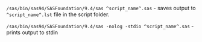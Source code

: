 `/sas/bin/sas94/SASFoundation/9.4/sas ^script_name^.sas` - saves output to `^script_name^.lst` file in the script folder.

`/sas/bin/sas94/SASFoundation/9.4/sas -nolog -stdio ^script_name^.sas` - prints output to stdin
